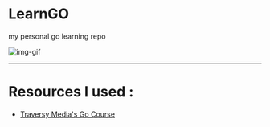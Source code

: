 # LearnGO
my personal go learning repo

![img-gif](https://gophercises.com/img/gophercises_punching.gif)
___
# Resources I used :
- [Traversy Media's Go Course](https://youtu.be/SqrbIlUwR0U)
